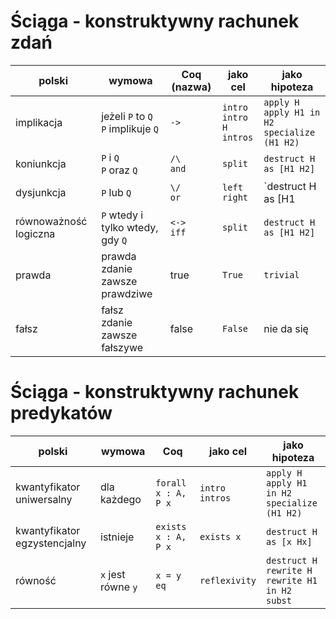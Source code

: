 # Ściąga - konstruktywny rachunek zdań

| polski          | wymowa             | Coq (nazwa) | jako cel | jako hipoteza | 
| --------------- | ------------------ | ----------- | -------- | -------- |
| implikacja      | jeżeli `P` to `Q` <br> `P` implikuje `Q` | `->` | `intro` <br> `intro H` <br> `intros` | `apply H` <br> `apply H1 in H2` <br> `specialize (H1 H2)` |
| koniunkcja      | `P` i `Q` <br> `P` oraz `Q` | `/\` <br> `and` | `split` | `destruct H as [H1 H2]` |
| dysjunkcja      | `P` lub `Q` | `\/` <br> `or` | `left` <br> `right` | `destruct H as [H1 | H2]` |
| równoważność logiczna | `P` wtedy i tylko wtedy, gdy `Q` | `<->` <br> `iff` | `split` | `destruct H as [H1 H2]` |
| prawda          | prawda <br> zdanie zawsze prawdziwe | true | `True` | `trivial` | `destruct H` |
| fałsz           | fałsz <br> zdanie zawsze fałszywe | false | `False` | nie da się | `contradiction` |

# Ściąga - konstruktywny rachunek predykatów

| polski          | wymowa             | Coq | jako cel | jako hipoteza |
| --------------- | ------------------ | --- | -------- | ------------- |
| kwantyfikator uniwersalny | dla każdego | `forall x : A, P x` | `intro` <br> `intros` | `apply H` <br> `apply H1 in H2` <br> `specialize (H1 H2)` |
| kwantyfikator egzystencjalny | istnieje | `exists x : A, P x` | `exists x` | `destruct H as [x Hx]` |
| równość         | `x` jest równe `y` | `x = y` <br> `eq` | `reflexivity` | `destruct H` <br> `rewrite H` <br> `rewrite H1 in H2` <br> `subst` |